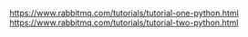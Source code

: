 https://www.rabbitmq.com/tutorials/tutorial-one-python.html
https://www.rabbitmq.com/tutorials/tutorial-two-python.html
